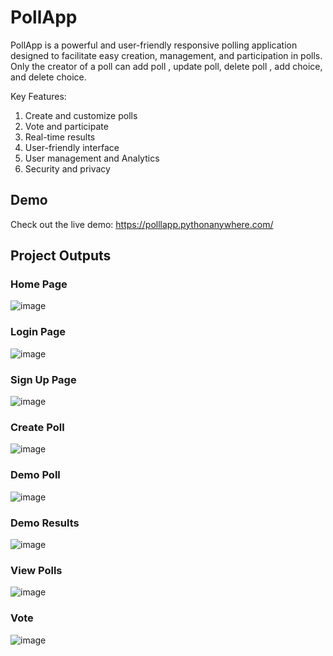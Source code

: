 # PollApp
PollApp is a powerful and user-friendly responsive polling application designed to facilitate easy creation, management, and participation in polls. Only the creator of a poll can add poll , update poll, delete poll , add choice,  and delete choice.

Key Features:
1) Create and customize polls
2) Vote and participate
3) Real-time results
4) User-friendly interface
5) User management and Analytics
6) Security and privacy

## Demo
Check out the live demo: https://polllapp.pythonanywhere.com/

## Project Outputs

### Home Page
![image](https://github.com/pranavambadkar/PollApp/assets/125912673/51b2fb81-d7c4-464e-a486-94f14e7b203e)

### Login Page
![image](https://github.com/pranavambadkar/PollApp/assets/125912673/ad59e5ec-f5ef-4913-bc9c-4360a394f291)

### Sign Up Page
![image](https://github.com/pranavambadkar/PollApp/assets/125912673/1732e8c1-fe02-44f1-b33b-9ad7ca6db7d4)

### Create Poll
![image](https://github.com/pranavambadkar/PollApp/assets/125912673/536ed76c-d768-490f-a726-024c1ba10ece)

### Demo Poll
![image](https://github.com/pranavambadkar/PollApp/assets/125912673/9117a14a-119c-4b21-9ff7-35253909e0fc)

### Demo Results
![image](https://github.com/pranavambadkar/PollApp/assets/125912673/9b6ee2a2-4497-4435-9e18-353776ee5dd7)

### View Polls
![image](https://github.com/pranavambadkar/PollApp/assets/125912673/83794719-ad52-4f88-8cbe-881221e9f1e7)

### Vote
![image](https://github.com/pranavambadkar/PollApp/assets/125912673/120af464-e081-481f-bb15-ee15e1ce522f)
